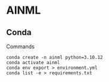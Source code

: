 # AINML

## Conda 

Commands

```shell
conda create -n ainml python=3.10.12 
conda activate ainml    
conda env export > environment.yml
conda list -e > requirements.txt
```